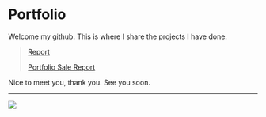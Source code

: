 # Portfolio
<space><space>
Welcome my github. This is where I share the projects I have done.
>
>[Report](https://sites.google.com/view/osadasale/trang-ch%E1%BB%A7)
>
>[Portfolio Sale Report](https://tinyurl.com/huuvinh994)
>
Nice to meet you, thank you. See you soon.


---
[![](https://visitcount.itsvg.in/api?id=nguyenhuuvinh1994&icon=0&color=0)](https://visitcount.itsvg.in)
